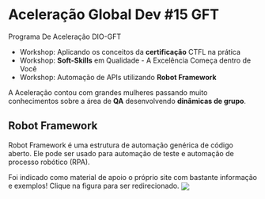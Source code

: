 # Aceleração Global Dev #15 GFT

Programa De Aceleração DIO-GFT

- Workshop: Aplicando os conceitos da **certificação** CTFL na prática
- Workshop: **Soft-Skills** em Qualidade - A Excelência Começa dentro de Você
- Workshop: Automação de APIs utilizando **Robot Framework**

A Aceleração contou com grandes mulheres passando muito conhecimentos sobre a área de **QA** desenvolvendo **dinâmicas de grupo**.

## Robot Framework
Robot Framework é uma estrutura de automação genérica de código aberto. Ele pode ser usado para automação de teste e automação de processo robótico (RPA).

Foi indicado como material de apoio o próprio site com bastante informação e exemplos! Clique na figura para ser redirecionado.
[<img align="center" src="https://img.shields.io/badge/-Robot Framework-000000?logo=RobotFramework&logoColor=white&style=flat">](https://robotframework.org/)




